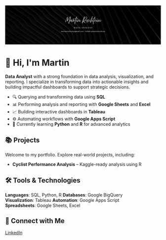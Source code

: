 ![Martin Ruchtein - Data Analyst](./assets/banner.png)

# 👋 Hi, I'm Martin

**Data Analyst** with a strong foundation in data analysis, visualization, and reporting. I specialize in transforming data into actionable insights and building impactful dashboards to support strategic decisions.

- 🔍 Querying and transforming data using **SQL**
- 📊 Performing analysis and reporting with **Google Sheets** and **Excel**
- 📈 Building interactive dashboards in **Tableau**
- ⚙️ Automating workflows with **Google Apps Script**
- 🧠 Currently learning **Python** and **R** for advanced analytics


## 📚 Projects

Welcome to my portfolio. Explore real-world projects, including:

- **Cyclist Performance Analysis** – Kaggle-ready analysis using R  


## 🛠️ Tools & Technologies

**Languages**: SQL, Python, R
**Databases**: Google BigQuery  
**Visualization**: Tableau 
**Automation**: Google Apps Script  
**Spreadsheets**: Google Sheets, Excel


## 👔 Connect with Me

[LinkedIn](https://www.linkedin.com/in/martinruchtein/)  

